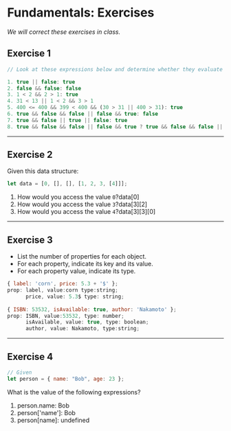 # Fundamentals: Exercises

_We will correct these exercises in class._

## Exercise 1

```js
// Look at these expressions below and determine whether they evaluate to true or false

1. true || false: true
2. false && false: false
3. 1 < 2 && 2 > 1: true
4. 31 < 13 || 1 < 2 && 3 > 1
5. 400 <= 400 && 399 < 400 && (30 > 31 || 400 > 31): true
6. true && false && false || false && true: false
7. true && false || true || false: true
8. true && false && false || false && true ? true && false && false || false && true : 1 < 2 && 2 > 1: false
```

---

## Exercise 2

Given this data structure:

```js
let data = [0, [], [], [1, 2, 3, [4]]];
```

1. How would you access the value `0`?data[0]
2. How would you access the value `3`?data[3][2]
3. How would you access the value `4`?data[3][3][0]

---

## Exercise 3

- List the number of properties for each object.
- For each property, indicate its key and its value.
- For each property value, indicate its type.

```js
{ label: 'corn', price: 5.3 + '$' };
prop: label, value:corn type:string;
      price, value: 5.3$ type: string;
	  
{ ISBN: 53532, isAvailable: true, author: 'Nakamoto' };
prop: ISBN, value:53532, type: number;
      isAvailable, value: true, type: boolean;
	  author, value: Nakamoto, type:string;
```

---

## Exercise 4

```js
// Given
let person = { name: "Bob", age: 23 };
```

What is the value of the following expressions?

1. person.name: Bob
2. person['name']: Bob
3. person[name]: undefined
